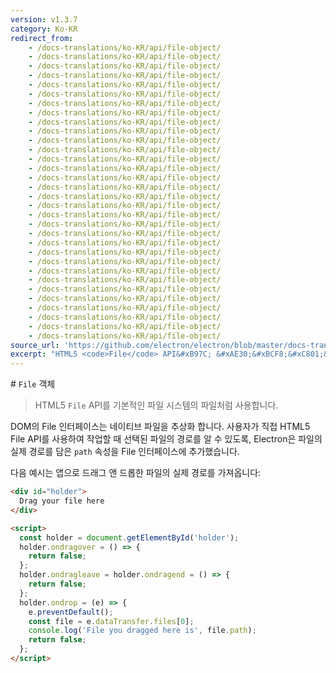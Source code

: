 ```yaml
---
version: v1.3.7
category: Ko-KR
redirect_from:
    - /docs-translations/ko-KR/api/file-object/
    - /docs-translations/ko-KR/api/file-object/
    - /docs-translations/ko-KR/api/file-object/
    - /docs-translations/ko-KR/api/file-object/
    - /docs-translations/ko-KR/api/file-object/
    - /docs-translations/ko-KR/api/file-object/
    - /docs-translations/ko-KR/api/file-object/
    - /docs-translations/ko-KR/api/file-object/
    - /docs-translations/ko-KR/api/file-object/
    - /docs-translations/ko-KR/api/file-object/
    - /docs-translations/ko-KR/api/file-object/
    - /docs-translations/ko-KR/api/file-object/
    - /docs-translations/ko-KR/api/file-object/
    - /docs-translations/ko-KR/api/file-object/
    - /docs-translations/ko-KR/api/file-object/
    - /docs-translations/ko-KR/api/file-object/
    - /docs-translations/ko-KR/api/file-object/
    - /docs-translations/ko-KR/api/file-object/
    - /docs-translations/ko-KR/api/file-object/
    - /docs-translations/ko-KR/api/file-object/
    - /docs-translations/ko-KR/api/file-object/
    - /docs-translations/ko-KR/api/file-object/
    - /docs-translations/ko-KR/api/file-object/
    - /docs-translations/ko-KR/api/file-object/
    - /docs-translations/ko-KR/api/file-object/
    - /docs-translations/ko-KR/api/file-object/
    - /docs-translations/ko-KR/api/file-object/
    - /docs-translations/ko-KR/api/file-object/
    - /docs-translations/ko-KR/api/file-object/
    - /docs-translations/ko-KR/api/file-object/
    - /docs-translations/ko-KR/api/file-object/
    - /docs-translations/ko-KR/api/file-object/
source_url: 'https://github.com/electron/electron/blob/master/docs-translations/ko-KR/api/file-object.md'
excerpt: "HTML5 <code>File</code> API&#xB97C; &#xAE30;&#xBCF8;&#xC801;&#xC778; &#xD30C;&#xC77C; &#xC2DC;&#xC2A4;&#xD15C;&#xC758; &#xD30C;&#xC77C;&#xCC98;&#xB7FC; &#xC0AC;&#xC6A9;&#xD569;&#xB2C8;&#xB2E4;."
---
```


﻿# `File` 객체

> HTML5 `File` API를 기본적인 파일 시스템의 파일처럼 사용합니다.

DOM의 File 인터페이스는 네이티브 파일을 추상화 합니다. 사용자가 직접 HTML5 File
API를 사용하여 작업할 때 선택된 파일의 경로를 알 수 있도록, Electron은 파일의 실제
경로를 담은 `path` 속성을 File 인터페이스에 추가했습니다.

다음 예시는 앱으로 드래그 앤 드롭한 파일의 실제 경로를 가져옵니다:

```html
<div id="holder">
  Drag your file here
</div>

<script>
  const holder = document.getElementById('holder');
  holder.ondragover = () => {
    return false;
  };
  holder.ondragleave = holder.ondragend = () => {
    return false;
  };
  holder.ondrop = (e) => {
    e.preventDefault();
    const file = e.dataTransfer.files[0];
    console.log('File you dragged here is', file.path);
    return false;
  };
</script>
```
